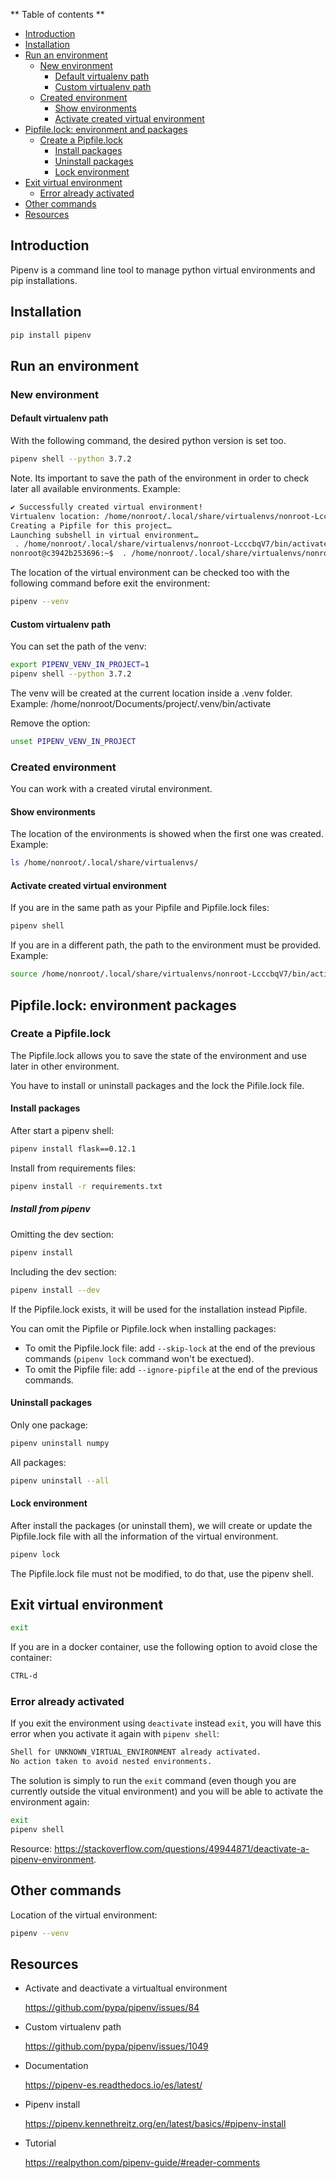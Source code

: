 ** Table of contents **
- [Introduction](#introduction)
- [Installation](#installation)
- [Run an environment](#run_an_environment)
  - [New environment](#new_environment)
      - [Default virtualenv path](#new_environment_default_path)
      - [Custom virtualenv path](#new_environment_custom_path)
  - [Created environment](#created_environment)
      - [Show environments](#show_environments)
      - [Activate created virtual environment](#activate_created_virtual_environment)
- [Pipfile.lock: environment and packages](#pipfile_lock)
  - [Create a Pipfile.lock](#create_a_pipfile.lock)
      - [Install packages](#install_packages)
      - [Uninstall packages](#uninstall_packages)
      - [Lock environment](#lock_environment)
- [Exit virtual environment](#exit_virtual_environment)
  - [Error already activated](#error_already_activated)
- [Other commands](#other_commands)
- [Resources](#resources)

<a name="introduction"></a>
## Introduction

Pipenv is a command line tool to manage python virtual environments and pip installations.

<a name="installation"></a>
## Installation

```bash
pip install pipenv
```

<a name="run_an_environment"></a>
## Run an environment

<a name="new_environment"></a>
### New environment

<a name="new_environment_default_path"></a>
#### Default virtualenv path

With the following command, the desired python version is set too.

```bash
pipenv shell --python 3.7.2
```

Note. Its important to save the path of the environment in order to check later all available environments. Example:

```bash
✔ Successfully created virtual environment!                                                                    
Virtualenv location: /home/nonroot/.local/share/virtualenvs/nonroot-LcccbqV7                                   
Creating a Pipfile for this project…                                                                           
Launching subshell in virtual environment…                                                                     
 . /home/nonroot/.local/share/virtualenvs/nonroot-LcccbqV7/bin/activate                                        
nonroot@c3942b253696:~$  . /home/nonroot/.local/share/virtualenvs/nonroot-LcccbqV7/bin/activate
```

The location of the virtual environment can be checked too with the following command before exit the environment:

```bash
pipenv --venv
```

<a name="new_environment_custom_path"></a>
#### Custom virtualenv path

You can set the path of the venv:

```bash
export PIPENV_VENV_IN_PROJECT=1
pipenv shell --python 3.7.2
```

The venv will be created at the current location inside a .venv folder. Example: /home/nonroot/Documents/project/.venv/bin/activate

Remove the option:

```bash
unset PIPENV_VENV_IN_PROJECT
```

<a name="created_environment"></a>
### Created environment

You can work with a created virutal environment.

<a name="show_environments"></a>
#### Show environments

The location of the environments is showed when the first one was created. Example:

```bash
ls /home/nonroot/.local/share/virtualenvs/
```

<a name="activate_created_virtual_environment"></a>
#### Activate created virtual environment

If you are in the same path as your Pipfile and Pipfile.lock files:

```bash
pipenv shell
```

If you are in a different path, the path to the environment must be provided. Example:

```bash
source /home/nonroot/.local/share/virtualenvs/nonroot-LcccbqV7/bin/activate
```

<a name="pipfile_lock"></a>
## Pipfile.lock: environment packages

<a name="create_a_pipfile.lock"></a>
### Create a Pipfile.lock

The Pipfile.lock allows you to save the state of the environment and use later in other environment.

You have to install or uninstall packages and the lock the Pifile.lock file.

<a name="install_packages"></a>
#### Install packages

After start a pipenv shell:

```bash
pipenv install flask==0.12.1
```

Install from requirements files:

```bash
pipenv install -r requirements.txt
```

##### Install from pipenv

Omitting the dev section: 

```bash
pipenv install
```

Including the dev section:

```bash
pipenv install --dev
```

If the Pipfile.lock exists, it will be used for the installation instead Pipfile. 

You can omit the Pipfile or Pipfile.lock when installing packages:

- To omit the Pipfile.lock file: add `--skip-lock` at the end of the previous commands (`pipenv lock` command won't be exectued).
- To omit the Pipfile file: add `--ignore-pipfile` at the end of the previous commands.

<a name="uninstall_packages"></a>
#### Uninstall packages

Only one package:

```bash
pipenv uninstall numpy
```

All packages:

```bash
pipenv uninstall --all
```

<a name="lock_environment"></a>
#### Lock environment

After install the packages (or uninstall them), we will create or update the Pipfile.lock file with all the information of the virtual environment.

```bash
pipenv lock
```

The Pipfile.lock file must not be modified, to do that, use the pipenv shell.


<a name="exit_virtual_environment"></a>
## Exit virtual environment

```bash
exit
```

If you are in a docker container, use the following option to avoid close the container:

```bash
CTRL-d
```

<a name="error_already_activated"></a>
### Error already activated

If you exit the environment using `deactivate` instead `exit`, you will have this error when you activate it again with `pipenv shell`:

```bash
Shell for UNKNOWN_VIRTUAL_ENVIRONMENT already activated.
No action taken to avoid nested environments.
```

The solution is simply to run the `exit` command (even though you are currently outside the vitual environment) and you will be able to activate the environment again:

```bash
exit
pipenv shell
```

Resource: <https://stackoverflow.com/questions/49944871/deactivate-a-pipenv-environment>.

<a name="other_commands"></a>
## Other commands

Location of the virtual environment:

```bash
pipenv --venv
```

<a name="resources"></a>
## Resources

- Activate and deactivate a virtualtual environment

  <https://github.com/pypa/pipenv/issues/84>

- Custom virtualenv path

  <https://github.com/pypa/pipenv/issues/1049>

- Documentation

  <https://pipenv-es.readthedocs.io/es/latest/>

- Pipenv install

  <https://pipenv.kennethreitz.org/en/latest/basics/#pipenv-install>

- Tutorial

  <https://realpython.com/pipenv-guide/#reader-comments>

